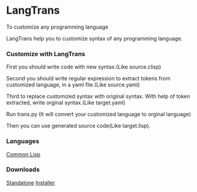 # LangTrans
To customize any programming language

LangTrans  help you to customize syntax of any programming language.

### Customize with LangTrans

First you should write code with new syntax.(Like source.clisp)

Second you should write regular expression to extract tokens from customized language, in a yaml file.(Like source.yaml)

Third to replace customized syntax with original syntax. With help of token extracted, write orginal syntax.(Like target.yaml)

Run trans.py (It will convert your customized language to orginal language)

Then you can use generated source code(Like target.lisp).

### Languages

[Common Lisp](https://github.com/B-R-P/LISP_Trans)

### Downloads
[Standalone](https://drive.google.com/uc?export=download&id=14lanbflcifeIM3PSCL3fF3rFxSBPrt7W)
[Installer](https://drive.google.com/uc?export=download&id=15soZJZCDrDP5KGVxvD5L9Sg7109XVc7y)
